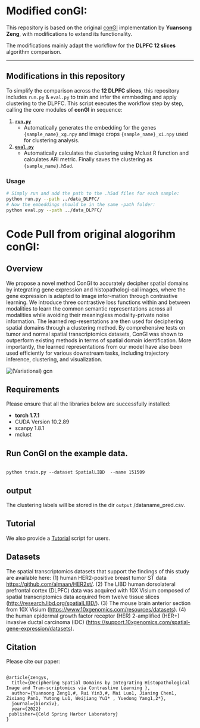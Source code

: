 # Modified conGI:

This repository is based on the original [conGI](https://github.com/biomed-AI/ConGI) implementation by **Yuansong Zeng**, with modifications to extend its functionality.  

The modifications mainly adapt the workflow for the **DLPFC 12 slices** algorithm comparison.  

---

## Modifications in this repository  

To simplify the comparison across the **12 DLPFC slices**, this repository includes `run.py` & `eval.py` to train and infer the emmbeding and apply clustering to the DLPFC. 
This script executes the workflow step by step, calling the core modules of **conGI** in sequence:  

1. **[`run.py`](conGI/run.py)**
   - Automatically generates the embedding for the genes `{sample_name}_xg.npy` and image crops `{sample_name}_xi.npy` used for clustering analysis.
3. **[`eval.py`](conGI/eval.py)**
   - Automatically calculates the clustering using Mclust R function and calculates ARI metric. Finally saves the clustering as `{sample_name}.h5ad`.

### Usage
```bash
# Simply run and add the path to the .h5ad files for each sample:
python run.py --path ../data_DLPFC/
# Now the embeddings should be in the same -path folder: 
python eval.py --path ../data_DLPFC/
```
# Code Pull from original alogorihm conGI:

## Overview
We propose a novel method ConGI to accurately decipher spatial domains by integrating gene expression and histopathologi-cal images, where the gene expression is adapted to image infor-mation through contrastive learning. We introduce three contrastive loss functions within and between modalities to learn the common semantic representations across all modalities while avoiding their meaningless modality-private noise information. The learned rep-resentations are then used for deciphering spatial domains through a clustering method. By comprehensive tests on tumor and normal spatial transcriptomics datasets, ConGI was shown to outperform existing methods in terms of spatial domain identification. More importantly, the learned representations from our model have also been used efficiently for various downstream tasks, including trajectory inference, clustering, and visualization.

![(Variational) gcn](framework.bmp)


## Requirements
Please ensure that all the libraries below are successfully installed:

- **torch 1.7.1**
- CUDA Version 10.2.89
- scanpy 1.8.1
- mclust








## Run ConGI on the example data.

```

python train.py --dataset SpatialLIBD  --name 151509 

```


## output

The clustering labels will be stored in the dir `output` /dataname_pred.csv. 


## Tutorial

We also provide a [Tutorial](https://github.com/biomed-AI/ConGI/blob/main/tutorial.ipynb) script for users. 



## Datasets

The spatial transcriptomics datasets that support the findings of this study are available here:
(1) human HER2-positive breast tumor ST data https://github.com/almaan/HER2st/. 
(2) The LIBD human dorsolateral prefrontal cortex (DLPFC) data was acquired with 10X Visium composed of spatial transcriptomics data acquired from twelve tissue slices (http://research.libd.org/spatialLIBD/).
(3) The mouse brain anterior section from 10X Visium (https://www.10xgenomics.com/resources/datasets). 
(4) the human epidermal growth factor receptor (HER) 2-amplified (HER+) invasive ductal carcinoma (IDC) (https://support.10xgenomics.com/spatial-gene-expression/datasets). 




## Citation

Please cite our paper:

```

@article{zengys,
  title={Deciphering Spatial Domains by Integrating Histopathological Image and Tran-scriptomics via Contrastive Learning },
  author={Yuansong Zeng1,#, Rui Yin3,#, Mai Luo1, Jianing Chen1, Zixiang Pan1, Yutong Lu1, Weijiang Yu1* , Yuedong Yang1,2*},
  journal={biorxiv},
  year={2022}
 publisher={Cold Spring Harbor Laboratory}
}

```
